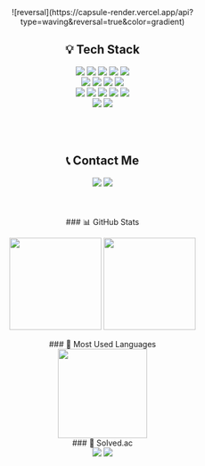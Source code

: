 <div align="center">
  ![reversal](https://capsule-render.vercel.app/api?type=waving&reversal=true&color=gradient)
</div>


<h2 align="center">💡 Tech Stack</h2>
<p align="center">
<!-- Languages & Frameworks -->
<a href="#"><img src="https://img.shields.io/badge/Java-007396?logo=java&logoColor=white"/></a>
<a href="#"><img src="https://img.shields.io/badge/Spring-6DB33F?logo=spring&logoColor=white"/></a>
<a href="#"><img src="https://img.shields.io/badge/Spring%20Boot-6DB33F?logo=springboot&logoColor=white"/></a>
<a href="#"><img src="https://img.shields.io/badge/jQuery-0769AD?logo=jquery&logoColor=white"/></a>
<a href="#"><img src="https://img.shields.io/badge/FastAPI-009688?logo=fastapi&logoColor=white"/></a>
</br>
<!-- Databases -->
<a href="#"><img src="https://img.shields.io/badge/PostgreSQL-4169E1?logo=postgresql&logoColor=white"/></a>
<a href="#"><img src="https://img.shields.io/badge/MongoDB-47A248?logo=mongodb&logoColor=white"/></a>
<a href="#"><img src="https://img.shields.io/badge/MySQL-4479A1?logo=mysql&logoColor=white"/></a>
<a href="#"><img src="https://img.shields.io/badge/Redis-DC382D?logo=redis&logoColor=white"/></a>
</br>
<!-- Tools & Platforms -->
<a href="#"><img src="https://img.shields.io/badge/Linux-FCC624?logo=linux&logoColor=black"/></a>
<a href="#"><img src="https://img.shields.io/badge/Amazon%20AWS-232F3E?logo=amazonaws&logoColor=white"/></a>
<a href="#"><img src="https://img.shields.io/badge/GitHub-181717?logo=github&logoColor=white"/></a>
<a href="#"><img src="https://img.shields.io/badge/Git-F05032?logo=git&logoColor=white"/></a>
<a href="#"><img src="https://img.shields.io/badge/Gradle-02303A?logo=gradle&logoColor=white"/></a>
</br>
<!-- Web -->
<a href="#"><img src="https://img.shields.io/badge/HTML5-E34F26?logo=html5&logoColor=white"/></a>
<a href="#"><img src="https://img.shields.io/badge/CSS3-1572B6?logo=css3&logoColor=white"/></a>
</br></br></br></br>
</p>

<h2 align="center">📞 Contact Me</h2>

<div align="center"?
  <a href="https://www.linkedin.com/in/%EC%9D%80%EC%84%9C-%EA%B9%80-6152b3274/">
    <img src="https://img.shields.io/badge/LinkedIn-0A66C2?logo=linkedin&logoColor=white"/>
  </a>
  <a href="mailto:edgexpand@gmail.com">
    <img src="https://img.shields.io/badge/Email-D14836?logo=gmail&logoColor=white"/>
  </a>
  </br></br></br></br>
</div>

<div align="center">
<div align="center">### 📊 GitHub Stats</div>
<p>
  <img height="165" src="https://github-readme-stats.vercel.app/api?username=kimeunsur&show_icons=true&hide=contribs&rank_icon=github&theme=tokyonight"/>
  <img height="165" src="https://streak-stats.demolab.com?user=kimeunsur&theme=tokyonight"/>
</p>

<div align="center">### 🧠 Most Used Languages</div>
<img height="160" src="https://github-readme-stats.vercel.app/api/top-langs/?username=kimeunsur&layout=compact&langs_count=8&theme=tokyonight"/>

<div align="center">### 🧩 Solved.ac</div>
<img src="http://mazassumnida.wtf/api/v2/generate_badge?boj=edgexpand"/>

<img src="https://visitor-badge.laobi.icu/badge?page_id=kimeunsur.kimeunsur"/>
</div>

